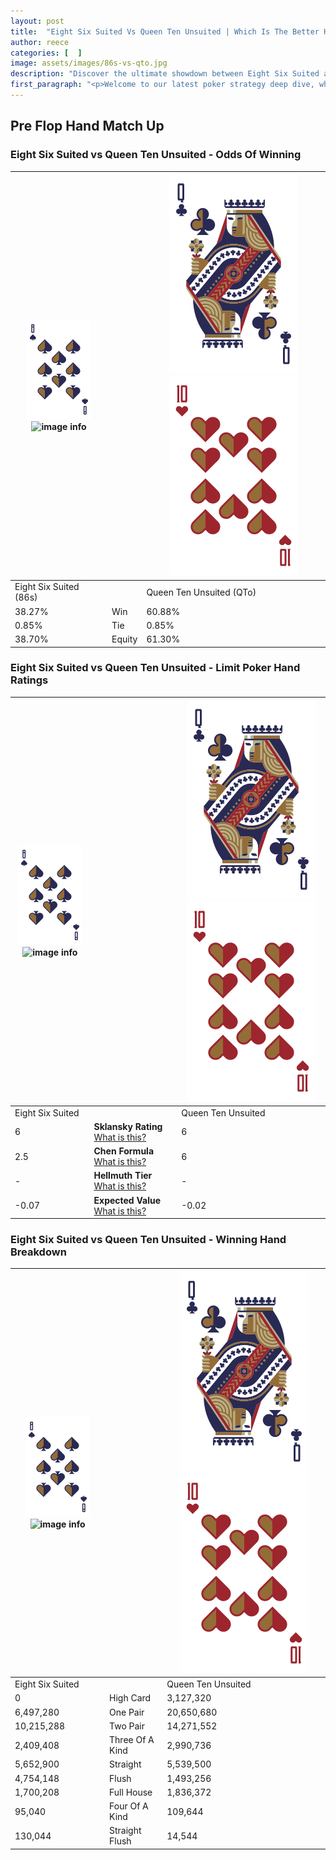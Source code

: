 ```yaml
---
layout: post
title:  "Eight Six Suited Vs Queen Ten Unsuited | Which Is The Better Hand In Poker? A Complete Guide"
author: reece
categories: [  ]
image: assets/images/86s-vs-qto.jpg
description: "Discover the ultimate showdown between Eight Six Suited and Queen Ten Unsuited in poker! Uncover the odds, strategies, and scenarios where one hand triumphs over the other. Get ready to up your poker game with this thrilling analysis."
first_paragraph: "<p>Welcome to our latest poker strategy deep dive, where we're pitting two distinct hands against each other in a high-stakes showdown: Eight Six Suited vs Queen Ten Unsuited.</p><p>In the dynamic world of poker, every decision counts, and knowing which hand holds the upper hand is key to your success at the table.</p><p>In this article, we'll dissect these two hands, explore the scenarios where one dominates the other, and equip you with the knowledge to make strategic choices that can tip the odds in your favor.</p><p>Get ready to unravel the intriguing dynamics of these poker hands and elevate your game to new heights.</p>"
---
```




[comment]: # (sp0)

## Pre Flop Hand Match Up

<div class="table hand-ratings" markdown="1"> 



### Eight Six Suited vs Queen Ten Unsuited - Odds Of Winning


    
| ![image info](assets/images/hand1/8.png) ![image info](assets/images/hand1/6s.png) |  | ![image info](assets/images/hand2/Q.png) ![image info](assets/images/hand2/To.png) |
| -------- | -------- | -------- |
| Eight Six Suited (86s) |  | Queen Ten Unsuited (QTo) |
| 38.27% | Win | 60.88% |
| 0.85% | Tie | 0.85% |
| 38.70% | Equity | 61.30% |




[comment]: # (sp1)



### Eight Six Suited vs Queen Ten Unsuited - Limit Poker Hand Ratings


    
| ![image info](assets/images/hand1/8.png) ![image info](assets/images/hand1/6s.png) |  | ![image info](assets/images/hand2/Q.png) ![image info](assets/images/hand2/To.png) |
| -------- | -------- | -------- |
| Eight Six Suited |  | Queen Ten Unsuited |
| 6 | **Sklansky Rating** [What is this?](/sklansky-rating-explained) | 6 |
| 2.5 | **Chen Formula** [What is this?](/chen-formula-explained) | 6 |
| - | **Hellmuth Tier** [What is this?](/Hellmuth-tier-explained) | - |
| -0.07 | **Expected Value** [What is this?](/expected-value-explained) | -0.02 |




[comment]: # (sp2)



### Eight Six Suited vs Queen Ten Unsuited - Winning Hand Breakdown


    
| ![image info](assets/images/hand1/8.png) ![image info](assets/images/hand1/6s.png) |  | ![image info](assets/images/hand2/Q.png) ![image info](assets/images/hand2/To.png) |
| -------- | -------- | -------- |
| Eight Six Suited |  | Queen Ten Unsuited |
| 0 | High Card | 3,127,320 |
| 6,497,280 | One Pair | 20,650,680 |
| 10,215,288 | Two Pair | 14,271,552 |
| 2,409,408 | Three Of A Kind | 2,990,736 |
| 5,652,900 | Straight | 5,539,500 |
| 4,754,148 | Flush | 1,493,256 |
| 1,700,208 | Full House | 1,836,372 |
| 95,040 | Four Of A Kind | 109,644 |
| 130,044 | Straight Flush | 14,544 |




[comment]: # (sp3)



</div>

[comment]: # (sp4)



[comment]: # (sp5)

